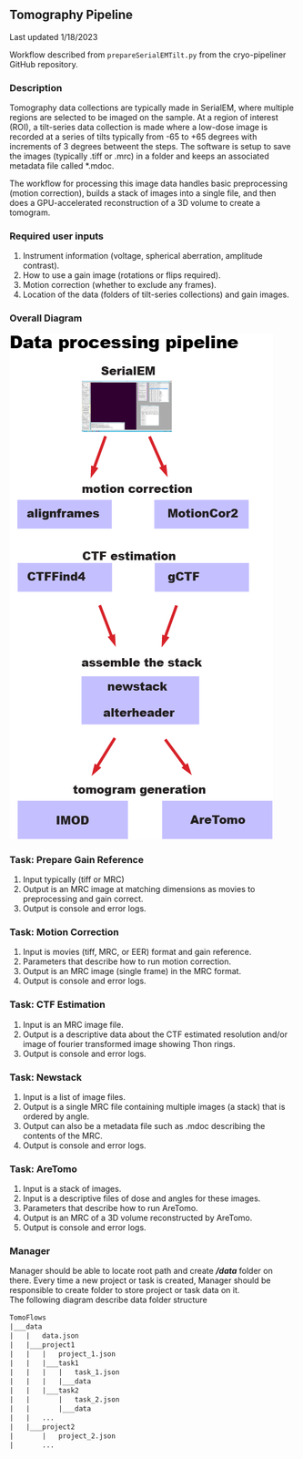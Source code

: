 ## Tomography Pipeline

Last updated 1/18/2023

Workflow described from `prepareSerialEMTilt.py` from the cryo-pipeliner GitHub repository.

### Description

Tomography data collections are typically made in SerialEM, where multiple regions are selected to be imaged on the sample.  At a region of interest (ROI), a tilt-series data collection is made where a low-dose image is recorded at a series of tilts typically from -65 to +65 degrees with increments of 3 degrees betweent the steps.  The software is setup to save the images (typically .tiff or .mrc) in a folder and keeps an associated metadata file called *.mdoc.

The workflow for processing this image data handles basic preprocessing (motion correction), builds a stack of images into a single file, and then does a GPU-accelerated reconstruction of a 3D volume to create a tomogram.

### Required user inputs

1. Instrument information (voltage, spherical aberration, amplitude contrast).
2. How to use a gain image (rotations or flips required).
2. Motion correction (whether to exclude any frames).
3. Location of the data (folders of tilt-series collections) and gain images.

### Overall Diagram

![tomo pipeline](img/tomo_pipeline.png)

### Task: Prepare Gain Reference

1. Input typically (tiff or MRC)
2. Output is an MRC image at matching dimensions as movies to preprocessing and gain correct.
3. Output is console and error logs.

### Task: Motion Correction

1. Input is movies (tiff, MRC, or EER) format and gain reference.
2. Parameters that describe how to run motion correction.
3. Output is an MRC image (single frame) in the MRC format.
4. Output is console and error logs.

### Task: CTF Estimation

1. Input is an MRC image file.
2. Output is a descriptive data about the CTF estimated resolution and/or image of fourier transformed image showing Thon rings.
3. Output is console and error logs.

### Task: Newstack

1. Input is a list of image files.
2. Output is a single MRC file containing multiple images (a stack) that is ordered by angle.
3. Output can also be a metadata file such as .mdoc describing the contents of the MRC.
4. Output is console and error logs.

### Task: AreTomo

1. Input is a stack of images.
2. Input is a descriptive files of dose and angles for these images.
3. Parameters that describe how to run AreTomo.
4. Output is an MRC of a 3D volume reconstructed by AreTomo.
5. Output is console and error logs. 

### Manager
Manager should be able to locate root path and create **_/data_** folder on there. Every time a new project or task is created, Manager should be responsible to create folder to store project or task data on it. </br>
The following diagram describe data folder structure

```
TomoFlows
|___data
|   |   data.json
|   |___project1
|   |   |   project_1.json
|   |   |___task1
|   |   |   |   task_1.json
|   |   |   |___data
|   |   |___task2
|   |       |   task_2.json
|   |       |___data
|   |   ...
|   |___project2
|       |   project_2.json
|       ...
```
